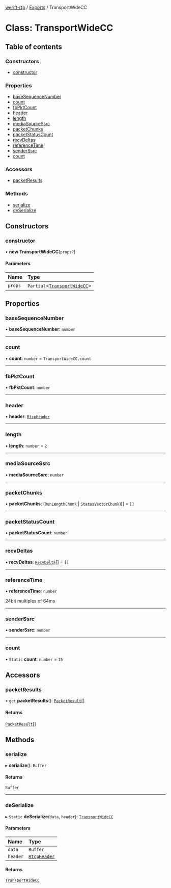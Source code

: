 [werift-rtp](../README.md) / [Exports](../modules.md) / TransportWideCC

# Class: TransportWideCC

## Table of contents

### Constructors

- [constructor](TransportWideCC.md#constructor)

### Properties

- [baseSequenceNumber](TransportWideCC.md#basesequencenumber)
- [count](TransportWideCC.md#count)
- [fbPktCount](TransportWideCC.md#fbpktcount)
- [header](TransportWideCC.md#header)
- [length](TransportWideCC.md#length)
- [mediaSourceSsrc](TransportWideCC.md#mediasourcessrc)
- [packetChunks](TransportWideCC.md#packetchunks)
- [packetStatusCount](TransportWideCC.md#packetstatuscount)
- [recvDeltas](TransportWideCC.md#recvdeltas)
- [referenceTime](TransportWideCC.md#referencetime)
- [senderSsrc](TransportWideCC.md#senderssrc)
- [count](TransportWideCC.md#count-1)

### Accessors

- [packetResults](TransportWideCC.md#packetresults)

### Methods

- [serialize](TransportWideCC.md#serialize)
- [deSerialize](TransportWideCC.md#deserialize)

## Constructors

### constructor

• **new TransportWideCC**(`props?`)

#### Parameters

| Name | Type |
| :------ | :------ |
| `props` | `Partial`<[`TransportWideCC`](TransportWideCC.md)\> |

## Properties

### baseSequenceNumber

• **baseSequenceNumber**: `number`

___

### count

• **count**: `number` = `TransportWideCC.count`

___

### fbPktCount

• **fbPktCount**: `number`

___

### header

• **header**: [`RtcpHeader`](RtcpHeader.md)

___

### length

• **length**: `number` = `2`

___

### mediaSourceSsrc

• **mediaSourceSsrc**: `number`

___

### packetChunks

• **packetChunks**: ([`RunLengthChunk`](RunLengthChunk.md) \| [`StatusVectorChunk`](StatusVectorChunk.md))[] = `[]`

___

### packetStatusCount

• **packetStatusCount**: `number`

___

### recvDeltas

• **recvDeltas**: [`RecvDelta`](RecvDelta.md)[] = `[]`

___

### referenceTime

• **referenceTime**: `number`

24bit multiples of 64ms

___

### senderSsrc

• **senderSsrc**: `number`

___

### count

▪ `Static` **count**: `number` = `15`

## Accessors

### packetResults

• `get` **packetResults**(): [`PacketResult`](PacketResult.md)[]

#### Returns

[`PacketResult`](PacketResult.md)[]

## Methods

### serialize

▸ **serialize**(): `Buffer`

#### Returns

`Buffer`

___

### deSerialize

▸ `Static` **deSerialize**(`data`, `header`): [`TransportWideCC`](TransportWideCC.md)

#### Parameters

| Name | Type |
| :------ | :------ |
| `data` | `Buffer` |
| `header` | [`RtcpHeader`](RtcpHeader.md) |

#### Returns

[`TransportWideCC`](TransportWideCC.md)
